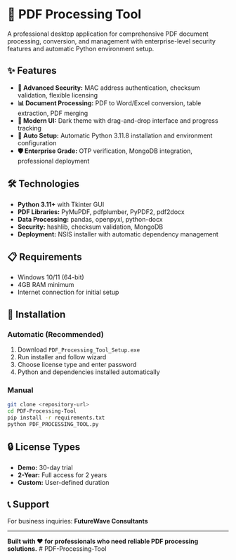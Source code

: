 # 📄 PDF Processing Tool

A professional desktop application for comprehensive PDF document processing, conversion, and management with enterprise-level security features and automatic Python environment setup.

## ✨ Features

- **🔐 Advanced Security:** MAC address authentication, checksum validation, flexible licensing
- **📊 Document Processing:** PDF to Word/Excel conversion, table extraction, PDF merging
- **🎨 Modern UI:** Dark theme with drag-and-drop interface and progress tracking
- **🚀 Auto Setup:** Automatic Python 3.11.8 installation and environment configuration
- **🛡️ Enterprise Grade:** OTP verification, MongoDB integration, professional deployment

## 🛠️ Technologies

- **Python 3.11+** with Tkinter GUI
- **PDF Libraries:** PyMuPDF, pdfplumber, PyPDF2, pdf2docx
- **Data Processing:** pandas, openpyxl, python-docx
- **Security:** hashlib, checksum validation, MongoDB
- **Deployment:** NSIS installer with automatic dependency management

## 📋 Requirements

- Windows 10/11 (64-bit)
- 4GB RAM minimum
- Internet connection for initial setup

## 🚀 Installation

### Automatic (Recommended)
1. Download `PDF_Processing_Tool_Setup.exe`
2. Run installer and follow wizard
3. Choose license type and enter password
4. Python and dependencies installed automatically

### Manual
```bash
git clone <repository-url>
cd PDF-Processing-Tool
pip install -r requirements.txt
python PDF_PROCESSING_TOOL.py
```

## 🔒 License Types

- **Demo:** 30-day trial
- **2-Year:** Full access for 2 years  
- **Custom:** User-defined duration

## 📞 Support

For business inquiries: **FutureWave Consultants**

---

**Built with ❤️ for professionals who need reliable PDF processing solutions.** # PDF-Processing-Tool
